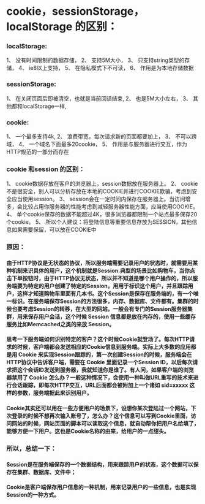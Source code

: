 # cookie，sessionStorage，localStorage 的区别：
### localStorage:
1、 没有时间限制的数据存储，
2、 	支持5M大小，
3、 	只支持string类型的存储，
4、 	ie8以上支持，
5、 	在隐私模式下不可读，
6、 	作用是为本地存储数据
###  sessionStorage: 
1、 	 在关闭页面后即被清空，也就是当前回话结束,
2、 	 也是5M大小左右，
3、 	 其他都和localStorage一样,
### cookie:
1、 	一个最多支持4k,
2、 浪费带宽，每次请求新的页面都要加上，
3、 	不可以跨域，
4、 	一个域名下面最多20cookie，
5、 	作用是与服务器进行交互，作为HTTP规范的一部分而存在
### cookie 和session 的区别：
1、 	 cookie数据存放在客户的浏览器上，session数据放在服务器上。
2、 	 cookie不是很安全，别人可以分析存放在本地的COOKIE并进行COOKIE欺骗，考虑到安全应当使用session。
3、 	 session会在一定时间内保存在服务器上。当访问增多，会比较占用你服务器的性能考虑到减轻服务器性能方面，应当使用COOKIE。
4、 	 单个cookie保存的数据不能超过4K，很多浏览器都限制一个站点最多保存20个cookie。
5、 	 所以个人建议：将登陆信息等重要信息存放为SESSION，其他信息如果需要保留，可以放在COOKIE中
### 原因：
#### 由于HTTP协议是无状态的协议，所以服务端需要记录用户的状态时，就需要用某种机制来识具体的用户，这个机制就是Session.典型的场景比如购物车，当你点击下单按钮时，由于HTTP协议无状态，所以并不知道是哪个用户操作的，所以服务端要为特定的用户创建了特定的Session，用用于标识这个用户，并且跟踪用户，这样才知道购物车里面有几本书。这个Session是保存在服务端的，有一个唯一标识。在服务端保存Session的方法很多，内存、数据库、文件都有。集群的时候也要考虑Session的转移，在大型的网站，一般会有专门的Session服务器集群，用来保存用户会话，这个时候 Session 信息都是放在内存的，使用一些缓存服务比如Memcached之类的来放 Session。
#### 思考一下服务端如何识别特定的客户？这个时候Cookie就登场了。每次HTTP请求的时候，客户端都会发送相应的Cookie信息到服务端。实际上大多数的应用都是用 Cookie 来实现Session跟踪的，第一次创建Session的时候，服务端会在HTTP协议中告诉客户端，需要在 Cookie 里面记录一个Session ID，以后每次请求把这个会话ID发送到服务器，我就知道你是谁了。有人问，如果客户端的浏览器禁用了 Cookie 怎么办？一般这种情况下，会使用一种叫做URL重写的技术来进行会话跟踪，即每次HTTP交互，URL后面都会被附加上一个诸如 sid=xxxxx 这样的参数，服务端据此来识别用户。
#### Cookie其实还可以用在一些方便用户的场景下，设想你某次登陆过一个网站，下次登录的时候不想再次输入账号了，怎么办？这个信息可以写到Cookie里面，访问网站的时候，网站页面的脚本可以读取这个信息，就自动帮你把用户名给填了，能够方便一下用户。这也是Cookie名称的由来，给用户的一点甜头。

### 所以，总结一下：
#### Session是在服务端保存的一个数据结构，用来跟踪用户的状态，这个数据可以保存在集群、数据库、文件中；
#### Cookie是客户端保存用户信息的一种机制，用来记录用户的一些信息，也是实现Session的一种方式。
